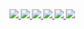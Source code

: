 <a href="https://github.com/lallassu#gh-light-mode-only">
  <img src="https://github-profile-summary-cards.vercel.app/api/cards/profile-details?username=lallassu&theme=github" />
</a>
<a href="https://github.com/lallassu#gh-dark-mode-only">
  <img src="https://github-profile-summary-cards.vercel.app/api/cards/profile-details?username=lallassu&theme=github_dark" />
</a>

<a href="https://github.com/lallassu#gh-light-mode-only">
  <img src="https://github-profile-summary-cards.vercel.app/api/cards/stats?username=lallassu&theme=github" />
</a>
<a href="https://github.com/lallassu#gh-dark-mode-only">
  <img src="https://github-profile-summary-cards.vercel.app/api/cards/stats?username=lallassu&theme=github_dark" />
</a>


<a href="https://github.com/lallassu#gh-light-mode-only">
  <img src="https://github-profile-summary-cards.vercel.app/api/cards/repos-per-language?username=lallassu&theme=github" />
</a>
<a href="https://github.com/lallassu#gh-dark-mode-only">
  <img src="https://github-profile-summary-cards.vercel.app/api/cards/repos-per-language?username=lallassu&theme=github_dark" />
</a>
